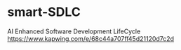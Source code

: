 # smart-SDLC
AI Enhanced Software Development LifeCycle
https://www.kapwing.com/e/68c44a707ff45d21120d7c2d
